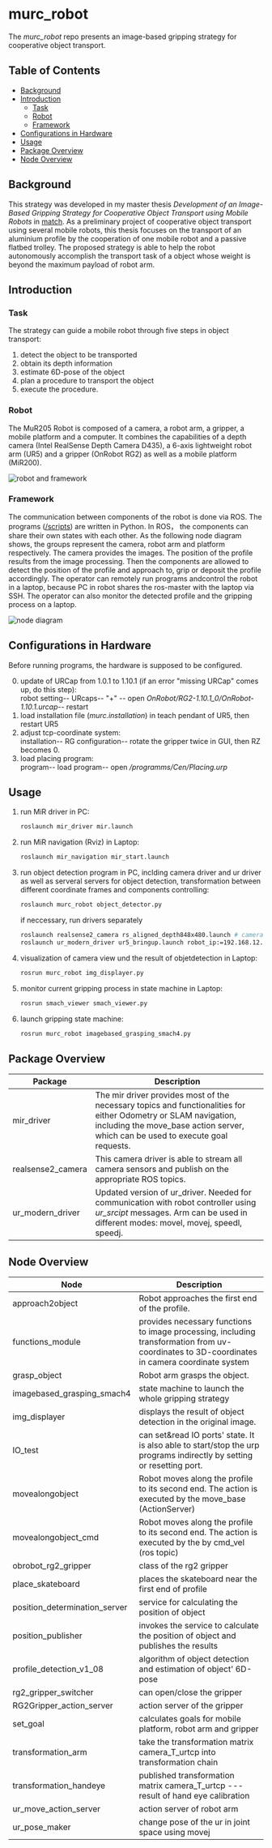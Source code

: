 # murc_robot

The *murc_robot* repo presents an image-based gripping strategy for cooperative object transport. 

## Table of Contents

- [Background](#background)
- [Introduction](#introduction)
    - [Task](#task)
    - [Robot](#robot)
    - [Framework](#framework)
- [Configurations in Hardware](#configurations-in-hardware)
- [Usage](#usage)
- [Package Overview](#package-overview)
- [Node Overview](#node-overview)

## Background

This strategy was developed in my master thesis *Development of an Image-Based Gripping Strategy for Cooperative Object Transport using Mobile Robots* in [match](https://www.match.uni-hannover.de/). As a preliminary project of cooperative object transport using several mobile robots, this thesis focuses on the transport of an aluminium profile by the cooperation of one mobile robot and a passive flatbed trolley. The proposed strategy is able to help the robot autonomously accomplish the transport task of a object whose weight is beyond the maximum payload of robot arm.

## Introduction
### Task
The strategy can guide a mobile robot through five steps in object transport:
1. detect the object to be transported
2. obtain its depth information
3. estimate 6D-pose of the object
4. plan a procedure to transport the object
5. execute the procedure.

### Robot
The MuR205 Robot is composed of a camera, a robot arm, a gripper, a mobile platform and a computer. It combines the capabilities of a depth camera (Intel RealSense Depth Camera D435), a 6-axis lightweight robot arm (UR5) and a gripper (OnRobot RG2) as well as a mobile platform (MiR200).

![robot and framework](https://github.com/BlackieCen/murc_robot/blob/master/pics/Topology.jpg)
### Framework
The communication between components of the robot is done via ROS. The programs ([/scripts](https://github.com/BlackieCen/murc_robot/tree/master/scripts)) are written in Python. In ROS， the components can share their own states with each other. As the following node diagram shows, the groups represent the camera, robot arm and platform respectively. The camera provides the images. The position of the profile results from the image processing. Then the components are allowed to detect the position of the profile and approach to, grip or deposit the profile accordingly. The operator can remotely run programs andcontrol the robot in a laptop, because PC in robot shares the ros-master with the laptop via SSH. The operator can also monitor the detected profile and the gripping process on a laptop.

![node diagram](https://github.com/BlackieCen/murc_robot/blob/master/pics/node_diagram.jpg)

## Configurations in Hardware
Before running programs, the hardware is supposed to be configured.

0. update of URCap from 1.0.1 to 1.10.1 (if an error "missing URCap" comes up, do this step):  
   robot setting-- URcaps-- "+" -- open *OnRobot/RG2-1.10.1_0/OnRobot-1.10.1.urcap*-- restart
1. load installation file (*murc.installation*) in teach pendant of UR5, then restart UR5
2. adjust tcp-coordinate system:  
   installation-- RG configuration-- rotate the gripper twice in GUI, then RZ becomes 0.
3. load placing program:  
   program-- load program-- open */programms/Cen/Placing.urp*

## Usage
1. run MiR driver in PC:  
   ```sh
   roslaunch mir_driver mir.launch
   ```
2. run MiR navigation (Rviz) in Laptop:  
   ```sh
   roslaunch mir_navigation mir_start.launch
   ```
3. run object detection program in PC, inclding camera driver and ur driver as well as serveral servers for object detection, transformation between different coordinate frames and components controlling:  
   ```sh
   roslaunch murc_robot object_detector.py
   ```
   if neccessary, run drivers separately
   ```sh
   roslaunch realsense2_camera rs_aligned_depth848x480.launch # camera driver
   roslaunch ur_modern_driver ur5_bringup.launch robot_ip:=192.168.12.90 # ur driver
   ```
4. visualization of camera view und the result of objetdetection in Laptop:  
   ```sh
   rosrun murc_robot img_displayer.py
   ```
5. monitor current gripping process in state machine in Laptop:  
   ```sh
   rosrun smach_viewer smach_viewer.py
   ```
6. launch gripping state machine:  
   ```sh
   rosrun murc_robot imagebased_grasping_smach4.py
   ```

## Package Overview

Package | Description
------------- | -------------
mir_driver    |   The mir driver provides most of the necessary topics and functionalities for either Odometry or SLAM navigation, including the move_base action server, which can be used to execute goal requests. 
realsense2_camera     | This camera driver is able to stream all camera sensors and publish on the appropriate ROS topics.
ur_modern_driver | Updated version of ur_driver. Needed for communication with robot controller using *ur_srcipt* messages. Arm can be used in different modes: movel, movej, speedl, speedj. 

## Node Overview

Node | Description
------------- | -------------
approach2object | Robot approaches the first end of the profile.
functions_module | provides necessary functions to image processing, including transformation from uv-coordinates to 3D-coordinates in camera coordinate system
grasp_object | Robot arm grasps the object.
imagebased_grasping_smach4 | state machine to launch the whole gripping strategy
img_displayer | displays the result of object detection in the original image.
IO_test | can set&read IO ports' state. It is also able to start/stop the urp programs indirectly by setting or resetting port.
movealongobject | Robot moves along the profile to its second end. The action is executed by the move_base (ActionServer)
movealongobject_cmd | Robot moves along the profile to its second end. The action is executed by the by cmd_vel (ros topic)
obrobot_rg2_gripper | class of the rg2 gripper
place_skateboard | places the skateboard near the first end of profile
position_determination_server | service for calculating the position of object
position_publisher | invokes the service to calculate the position of object and publishes the results
profile_detection_v1_08 | algorithm of object detection and estimation of object' 6D-pose
rg2_gripper_switcher | can open/close the gripper
RG2Gripper_action_server | action server of the gripper
set_goal | calculates goals for mobile platform, robot arm and gripper
transformation_arm | take the transformation matrix camera_T_urtcp into transformation chain
transformation_handeye | published transformation matrix camera_T_urtcp --- result of hand eye calibration
ur_move_action_server | action server of robot arm
ur_pose_maker | change pose of the ur in joint space using movej
